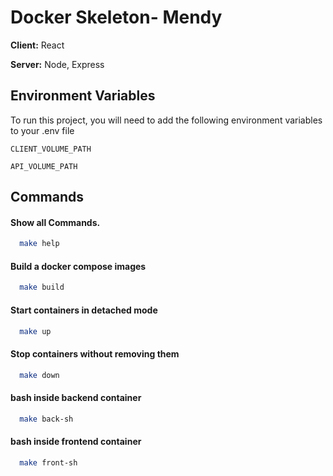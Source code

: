 
# Docker Skeleton- Mendy

**Client:** React

**Server:** Node, Express

## Environment Variables

To run this project, you will need to add the following environment variables to your .env file

`CLIENT_VOLUME_PATH`

`API_VOLUME_PATH`

## Commands

#### Show all Commands.
```bash
  make help
```

#### Build a docker compose images
```bash
  make build
```

#### Start containers in detached mode
```bash
  make up
```

#### Stop containers without removing them
```bash
  make down
```

#### bash inside backend container
```bash
  make back-sh
```

#### bash inside frontend container
```bash
  make front-sh
```